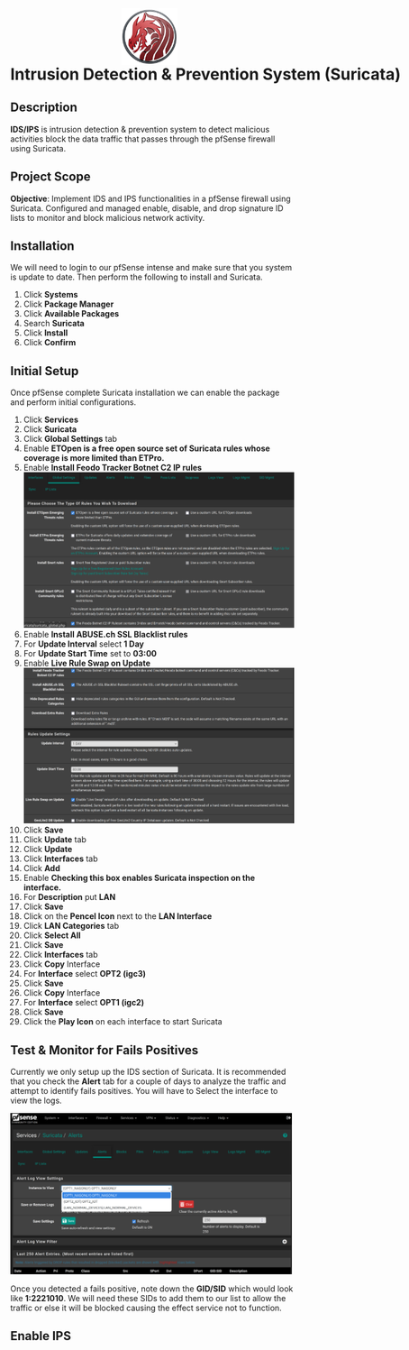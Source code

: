 <div align="center" style="white-space: nowrap;">
  <img src="https://github.com/4LifeStrategy/4LifeStrategy/blob/88ffe3009f1399de4502d4d5641c8f7a0fd56852/4LifeStrategy%20Logo%20Center.png" alt="4LifeStrategy Logo" width="100" style="display:inline-block; vertical-align:middle; margin-right:10px;">
  <h1 style="margin:0; vertical-align:middle;">Intrusion Detection & Prevention System (Suricata)</h1>
</div>

## Description

**IDS/IPS** is intrusion detection & prevention system to detect malicious activities block the data traffic that passes through the pfSense firewall using Suricata.

## Project Scope

**Objective**: Implement IDS and IPS functionalities in a pfSense firewall using Suricata. Configured and managed enable, disable, and drop signature ID lists to monitor and block malicious network activity.

## Installation

We will need to login to our pfSense intense and make sure that you system is update to date. Then perform the following to install and Suricata.

1. Click **Systems**
2. Click **Package Manager**
3. Click **Available Packages**
4. Search **Suricata**
5. Click **Install**
6. Click **Confirm**

## Initial Setup

Once pfSense complete Suricata installation we can enable the package and perform initial configurations.

1. Click **Services**
2. Click **Suricata**
3. Click **Global Settings** tab
4. Enable **ETOpen is a free open source set of Suricata rules whose coverage is more limited than ETPro.**
5. Enable **Install Feodo Tracker Botnet C2 IP rules**<br /><img src="https://github.com/4LifeStrategy/Intrusion-Detection-and-Prevention-System/blob/651fbd34f934b7fa69a1584cfeddb097ab4c086a/Suricata%20Global%20Settings.png" width="500">
6. Enable **Install ABUSE.ch SSL Blacklist rules**
7. For **Update Interval** select **1 Day**
8. For **Update Start Time** set to **03:00**
9. Enable **Live Rule Swap on Update**<br /><img src="https://github.com/4LifeStrategy/Intrusion-Detection-and-Prevention-System/blob/f574fa2e3d9f3cb10df00f079e3503b17120e1b3/Suricata%20Global%20Setting_2.png" width="500">
10. Click **Save**
11. Click **Update** tab
12. Click **Update**
13. Click **Interfaces** tab
14. Click **Add**
15. Enable **Checking this box enables Suricata inspection on the interface.**
16. For **Description** put **LAN**
17. Click **Save**
18. Click on the **Pencel Icon** next to the **LAN Interface**
19. Click **LAN Categories** tab
20. Click **Select All**
21. Click **Save**
22. Click **Interfaces** tab
23. Click **Copy** Interface
24. For **Interface** select **OPT2 (igc3)** 
25. Click **Save**
26. Click **Copy** Interface
27. For **Interface** select **OPT1 (igc2)**
28. Click **Save**
29. Click the **Play Icon** on each interface to start Suricata

## Test & Monitor for Fails Positives

Currently we only setup up the IDS section of Suricata. It is recommended that you check the **Alert** tab for a couple of days to analyze the traffic and attempt to identify fails positives. You will have to Select the interface to view the logs. 

<img src="https://github.com/4LifeStrategy/Intrusion-Detection-and-Prevention-System/blob/64900f9c7643b41ab8047244df51dc462c0541f2/Suricata%20Alerts.png" width="500">

Once you detected a fails positive, note down the **GID/SID** which would look like **1:2221010**. We will need these SIDs to add them to our list to allow the traffic or else it will be blocked causing the effect service not to function.

## Enable IPS

